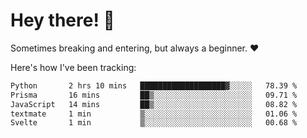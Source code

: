 # Hey there! 👋
Sometimes breaking and entering, but always a beginner. ❤️

Here's how I've been tracking:
<!--START_SECTION:waka-->

```txt
Python       2 hrs 10 mins   ███████████████████▓░░░░░   78.39 %
Prisma       16 mins         ██▒░░░░░░░░░░░░░░░░░░░░░░   09.71 %
JavaScript   14 mins         ██▒░░░░░░░░░░░░░░░░░░░░░░   08.82 %
textmate     1 min           ▒░░░░░░░░░░░░░░░░░░░░░░░░   01.06 %
Svelte       1 min           ▒░░░░░░░░░░░░░░░░░░░░░░░░   00.68 %
```

<!--END_SECTION:waka-->
